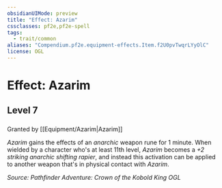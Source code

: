 ```yaml
---
obsidianUIMode: preview
title: "Effect: Azarim"
cssclasses: pf2e,pf2e-spell
tags:
  - trait/common
aliases: "Compendium.pf2e.equipment-effects.Item.f2U0pvTwqrLYyOlC"
license: OGL
---
```

# Effect: Azarim
## Level 7
### 






Granted by [[Equipment/Azarim|Azarim]]

_Azarim_ gains the effects of an _anarchic_ weapon rune for 1 minute. When wielded by a character who's at least 11th level, _Azarim_ becomes a _+2 striking anarchic shifting rapier_, and instead this activation can be applied to another weapon that's in physical contact with _Azarim_.

*Source: Pathfinder Adventure: Crown of the Kobold King*
*OGL*